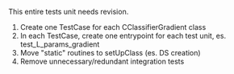 This entire tests unit needs revision.

1. Create one TestCase for each CClassifierGradient class
2. In each TestCase, create one entrypoint for each test unit, es. test_L_params_gradient
3. Move "static" routines to setUpClass (es. DS creation)
4. Remove unnecessary/redundant integration tests